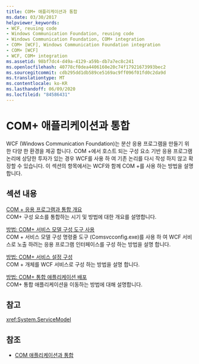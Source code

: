 ```yaml
---
title: COM+ 애플리케이션과 통합
ms.date: 03/30/2017
helpviewer_keywords:
- WCF, reusing code
- Windows Communication Foundation, reusing code
- Windows Communication Foundation, COM+ integration
- COM+ [WCF], Windows Communication Foundation integration
- COM+ [WCF]
- WCF, COM+ integration
ms.assetid: 98bf7dc4-d49a-4129-a59b-db7a7ec8c241
ms.openlocfilehash: 40778cf0dea4406160e20c74f17921673993bec2
ms.sourcegitcommit: cdb295dd1db589ce5169ac9ff096f01fd0c2da9d
ms.translationtype: MT
ms.contentlocale: ko-KR
ms.lasthandoff: 06/09/2020
ms.locfileid: "84586431"
---
```

# <a name="integrating-with-com-applications"></a>COM+ 애플리케이션과 통합
WCF (Windows Communication Foundation)는 분산 응용 프로그램을 만들기 위한 다양 한 환경을 제공 합니다. COM +에서 호스트 되는 구성 요소 기반 응용 프로그램 논리에 상당한 투자가 있는 경우 WCF를 사용 하 여 기존 논리를 다시 작성 하지 않고 확장할 수 있습니다. 이 섹션의 항목에서는 WCF와 함께 COM +를 사용 하는 방법을 설명 합니다.  
  
## <a name="in-this-section"></a>섹션 내용  
 [COM + 응용 프로그램과 통합 개요](integrating-with-com-plus-applications-overview.md)  
 COM+ 구성 요소를 통합하는 시기 및 방법에 대한 개요를 설명합니다.  
  
 [방법: COM+ 서비스 모델 구성 도구 사용](how-to-use-the-com-service-model-configuration-tool.md)  
 COM + 서비스 모델 구성 명령줄 도구 (Comsvcconfig.exe)를 사용 하 여 WCF 서비스로 노출 하려는 응용 프로그램 인터페이스를 구성 하는 방법을 설명 합니다.  
  
 [방법: COM+ 서비스 설정 구성](how-to-configure-com-service-settings.md)  
 COM + 개체를 WCF 서비스로 구성 하는 방법을 설명 합니다.  
  
 [방법: COM+ 통합 애플리케이션 배포](how-to-deploy-a-com-integration-application.md)  
 COM+ 통합 애플리케이션을 이동하는 방법에 대해 설명합니다.  
  
## <a name="reference"></a>참고  
 <xref:System.ServiceModel>  
  
## <a name="see-also"></a>참조

- [COM 애플리케이션과 통합](integrating-with-com-applications.md)
